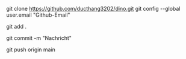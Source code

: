 git clone https://github.com/ducthang3202/dino.git
git config --global user.email "Github-Email"

git add .

git commit -m "Nachricht"

git push origin main

